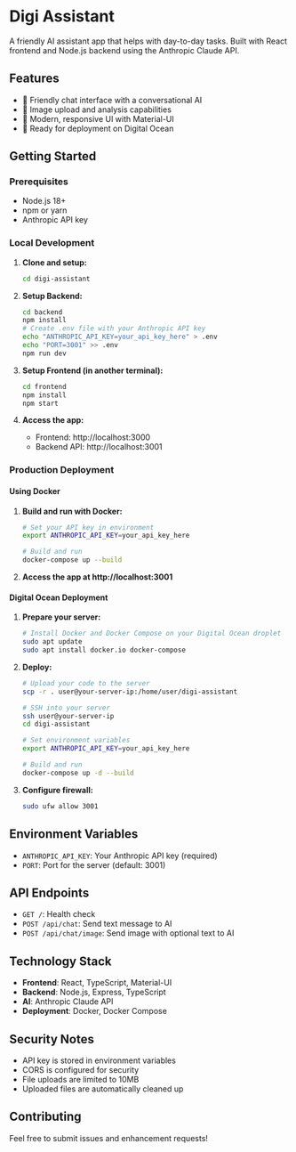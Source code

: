 # Digi Assistant

A friendly AI assistant app that helps with day-to-day tasks. Built with React frontend and Node.js backend using the Anthropic Claude API.

## Features

- 💬 Friendly chat interface with a conversational AI
- 📸 Image upload and analysis capabilities
- 🎨 Modern, responsive UI with Material-UI
- 🚀 Ready for deployment on Digital Ocean

## Getting Started

### Prerequisites

- Node.js 18+
- npm or yarn
- Anthropic API key

### Local Development

1. **Clone and setup:**
   ```bash
   cd digi-assistant
   ```

2. **Setup Backend:**
   ```bash
   cd backend
   npm install
   # Create .env file with your Anthropic API key
   echo "ANTHROPIC_API_KEY=your_api_key_here" > .env
   echo "PORT=3001" >> .env
   npm run dev
   ```

3. **Setup Frontend (in another terminal):**
   ```bash
   cd frontend
   npm install
   npm start
   ```

4. **Access the app:**
   - Frontend: http://localhost:3000
   - Backend API: http://localhost:3001

### Production Deployment

#### Using Docker

1. **Build and run with Docker:**
   ```bash
   # Set your API key in environment
   export ANTHROPIC_API_KEY=your_api_key_here

   # Build and run
   docker-compose up --build
   ```

2. **Access the app at http://localhost:3001**

#### Digital Ocean Deployment

1. **Prepare your server:**
   ```bash
   # Install Docker and Docker Compose on your Digital Ocean droplet
   sudo apt update
   sudo apt install docker.io docker-compose
   ```

2. **Deploy:**
   ```bash
   # Upload your code to the server
   scp -r . user@your-server-ip:/home/user/digi-assistant

   # SSH into your server
   ssh user@your-server-ip
   cd digi-assistant

   # Set environment variables
   export ANTHROPIC_API_KEY=your_api_key_here

   # Build and run
   docker-compose up -d --build
   ```

3. **Configure firewall:**
   ```bash
   sudo ufw allow 3001
   ```

## Environment Variables

- `ANTHROPIC_API_KEY`: Your Anthropic API key (required)
- `PORT`: Port for the server (default: 3001)

## API Endpoints

- `GET /`: Health check
- `POST /api/chat`: Send text message to AI
- `POST /api/chat/image`: Send image with optional text to AI

## Technology Stack

- **Frontend**: React, TypeScript, Material-UI
- **Backend**: Node.js, Express, TypeScript
- **AI**: Anthropic Claude API
- **Deployment**: Docker, Docker Compose

## Security Notes

- API key is stored in environment variables
- CORS is configured for security
- File uploads are limited to 10MB
- Uploaded files are automatically cleaned up

## Contributing

Feel free to submit issues and enhancement requests!